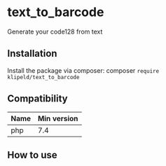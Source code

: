 # text_to_barcode
Generate your code128 from text
## Installation
Install the package via composer: composer `require klipeld/text_to_barcode`
## Compatibility

 Name       | Min version
:-------------|:----------
 php        | 7.4
 
 ## How to use
